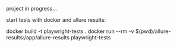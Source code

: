 project in progress...

start tests with docker and allure results:

docker build -t playwright-tests .
docker run --rm -v $(pwd)/allure-results:/app/allure-results playwright-tests